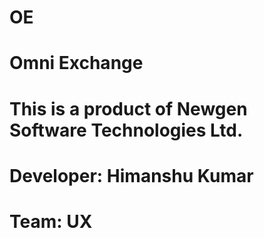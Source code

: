 # OE
# Omni Exchange

# This is a product of Newgen Software Technologies Ltd.
# Developer: Himanshu Kumar
# Team: UX
